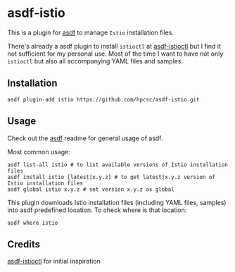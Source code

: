 # asdf-istio

This is a plugin for [asdf](https://github.com/asdf-vm/asdf) to manage `Istio` installation files.

There's already a asdf plugin to install `istioctl` at [asdf-istioctl](https://github.com/rafik8/asdf-istioctl) but I find it not sufficient for my personal use. Most of the time I want to have not only `istioctl` but also all accompanying YAML files and samples.

## Installation

```
asdf plugin-add istio https://github.com/hpcsc/asdf-istio.git
```

## Usage

Check out the [asdf](https://github.com/asdf-vm/asdf) readme for general usage of asdf.

Most common usage:

```
asdf list-all istio # to list available versions of Istio installation files
asdf install istio [latest|x.y.z] # to get latest|x.y.z version of Istio installation files
asdf global istio x.y.z # set version x.y.z as global
```

This plugin downloads Istio installation files (including YAML files, samples) into asdf predefined location. To check where is that location:

```
asdf where istio
```

## Credits

[asdf-istioctl](https://github.com/rafik8/asdf-istioctl) for initial inspiration

